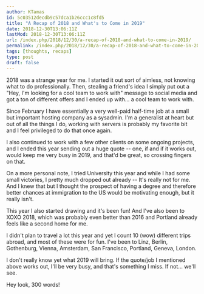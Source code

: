 ```yaml
---
author: KTamas
id: 5c03512decdb9c57dca1b26ccc1c8fd5
title: "A Recap of 2018 and What's to Come in 2019"
date: 2018-12-30T13:06:11Z
lastMod: 2018-12-30T13:06:11Z
url: /index.php/2018/12/30/a-recap-of-2018-and-what-to-come-in-2019/
permalink: /index.php/2018/12/30/a-recap-of-2018-and-what-to-come-in-2019/
tags: [thoughts, recaps]
type: post
draft: false
---
```

2018 was a strange year for me. I started it out sort of aimless, not knowing what to do professionally. Then, stealing a friend's idea I simply put out a "Hey, I'm looking for a cool team to work with" message to social media and got a ton of different offers and I ended up with... a cool team to work with.

Since February I have essentially a very well-paid half-time job at a small but important hosting company as a sysadmin. I'm a generalist at heart but out of all the things I do, working with servers is probably my favorite bit and I feel privileged to do that once again.

I also continued to work with a few other clients on some ongoing projects, and I ended this year sending out a huge quote -- one, if and if it works out, would keep me very busy in 2019, and that'd be great, so crossing fingers on that.

On a more personal note, I tried University this year and while I had some small victories, I pretty much dropped out already -- It's really not for me. And I knew that but I thought the prospect of having a degree and therefore better chances at immigration to the US would be motivating enough, but it really isn't.

This year I also started drawing and it's been fun! And I've also been to XOXO 2018, which was probably even better than 2016 and Portland already feels like a second home for me.

I didn't plan to travel a lot this year and yet I count 10 (wow) different trips abroad, and most of these were for fun. I've been to Linz, Berlin, Gothenburg, Vienna, Amsterdam, San Francisco, Portland, Geneva, London.

I don't really know yet what 2019 will bring. If the quote/job I mentioned above works out, I'll be very busy, and that's something I miss. If not... we'll see.

Hey look, 300 words!
